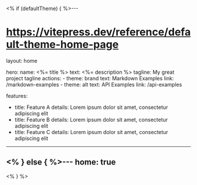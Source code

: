 <% if (defaultTheme) { %>---
# https://vitepress.dev/reference/default-theme-home-page
layout: home

hero:
  name: <%= title %>
  text: <%= description %>
  tagline: My great project tagline
  actions:
    - theme: brand
      text: Markdown Examples
      link: /markdown-examples
    - theme: alt
      text: API Examples
      link: /api-examples

features:
  - title: Feature A
    details: Lorem ipsum dolor sit amet, consectetur adipiscing elit
  - title: Feature B
    details: Lorem ipsum dolor sit amet, consectetur adipiscing elit
  - title: Feature C
    details: Lorem ipsum dolor sit amet, consectetur adipiscing elit
---
<% } else { %>---
home: true
---
<% } %>
